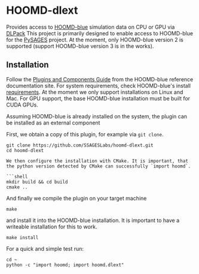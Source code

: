 # HOOMD-dlext

Provides access to [HOOMD-blue](https://hoomd-blue.readthedocs.io/en/v2.9.7/) simulation data on CPU or GPU via [DLPack](https://github.com/dmlc/dlpack)
This project is primarily designed to enable access to HOOMD-blue for the [PySAGES](https://pysages.readthedocs.io/en/latest/) project.
At the moment, only HOOMD-blue version 2 is supported (support HOOMD-blue version 3 is in the works).

## Installation

Follow the [Plugins and Components Guide](https://hoomd-blue.readthedocs.io/en/v2.9.7/developer.html) from the HOOMD-blue reference documentation site.
For system requirements, check HOOMD-blue's install [requirements](https://hoomd-blue.readthedocs.io/en/v2.9.7/installation.html#compiling-from-source).
At the moment we only support installations on Linux and Mac.
For GPU support, the base HOOMD-blue installation must be built for CUDA GPUs.

Assuming HOOMD-blue is already installed on the system, the plugin can be installed as an external component

First, we obtain a copy of this plugin, for example via `git clone`.

```shell
git clone https://github.com/SSAGESLabs/hoomd-dlext.git
cd hoomd-dlext

We then configure the installation with CMake. It is important, that the python version detected by CMake can successfully `import hoomd`.

```shell
mkdir build && cd build
cmake ..
```

And finally we compile the plugin on your target machine
```shell
make
```
and install it into the HOOMD-blue installation.
It is important to have a writeable installation for this to work.
```shell
make install
```

For a quick and simple test run:
```shell
cd ~
python -c "import hoomd; import hoomd.dlext"
```